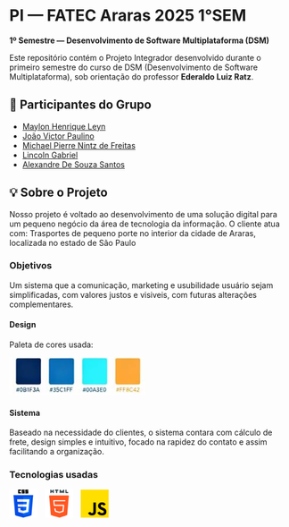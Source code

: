 # PI — FATEC Araras 2025  1°SEM
**1º Semestre — Desenvolvimento de Software Multiplataforma (DSM)**

Este repositório contém o Projeto Integrador desenvolvido durante o primeiro semestre do curso de DSM (Desenvolvimento de Software Multiplataforma), sob orientação do professor **Ederaldo Luiz Ratz**.

## 👥 Participantes do Grupo

- [Maylon Henrique Leyn](https://github.com/maylonhenriqueleyn)
- [João Victor Paulino](https://github.com/366244jvpaulino) 
- [Michael Pierre Nintz de Freitas](https://github.com/MichaelDeFreitas)
- [Lincoln Gabriel](https://github.com/Lincoln0777)
- [Alexandre De Souza Santos]()

## 💡 Sobre o Projeto

Nosso projeto é voltado ao desenvolvimento de uma solução digital para um pequeno negócio da área de tecnologia da informação. O cliente atua com:
Trasportes de pequeno porte no interior da cidade de Araras, localizada no estado de São Paulo

### Objetivos
Um sistema que a comunicação, marketing e usubilidade usuário sejam simplificadas, com valores justos e visiveis, com futuras alterações complementares.
#### Design
Paleta de cores usada:
<p align="left">
    <img src="/img/Paleta_de_cores.png" alt="Paleta de cores"/>
</p>

#### Sistema
Baseado na necessidade do clientes, o sistema contara com cálculo de frete, design simples e intuitivo, focado na rapidez do contato e assim facilitando a organização.
### Tecnologias usadas
<p align="left">
  <img src="/img/css-3.png" height="50" width="50" alt="Logo CSS" style="margin-right: 10px;"/>
  <img src="/img/html-5.png" height="50" width="50" alt="Logo HTML" style="margin-right: 10px;"/>
  <img src="/img/js.png" height="50" width="50" alt="Logo JS"/>
</p>

